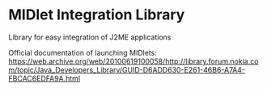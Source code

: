 # MIDlet Integration Library
Library for easy integration of J2ME applications

Official documentation of launching MIDlets:
https://web.archive.org/web/20100619100058/http://library.forum.nokia.com/topic/Java_Developers_Library/GUID-D6ADD630-E261-46B6-A7A4-FBCAC6EDFA9A.html

